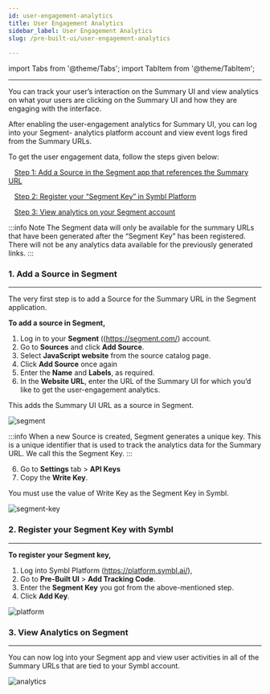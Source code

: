 ```yaml
---
id: user-engagement-analytics
title: User Engagement Analytics
sidebar_label: User Engagement Analytics
slug: /pre-built-ui/user-engagement-analytics
 
---
```

 
import Tabs from '@theme/Tabs';
import TabItem from '@theme/TabItem';

---
You can track your user’s interaction on the Summary UI and view analytics on what your users are clicking on the Summary UI and how they are engaging with the interface. 

After enabling the user-engagement analytics for Summary UI, you can log into your Segment- analytics platform account and view event logs fired from the Summary URLs.

To get the user engagement data, follow the steps given below: 

&nbsp;&nbsp;  [Step 1: Add a Source in the Segment app that references the Summary URL](#1-add-a-source-in-segment)<br/>

&nbsp;&nbsp;  [Step 2: Register your “Segment Key” in Symbl Platform](#2-register-your-segment-key-with-symbl)<br/>

&nbsp;&nbsp; [Step 3: View analytics on your Segment account](#3-view-analytics-on-segment)

:::info Note 
The Segment data will only be available for the summary URLs that have been generated after the “Segment Key” has been registered. There will not be any analytics data available for the previously generated links.
:::

### 1. Add a Source in Segment
---

The very first step is to add a Source for the Summary URL in the Segment application.  

**To add a source in Segment,**  
1. Log in to your **Segment** ((https://segment.com/) account. 
2. Go to **Sources** and click **Add Source**. 
3. Select **JavaScript website** from the source catalog page.  
4. Click **Add Source** once again 
5. Enter the **Name** and **Labels**, as required. 
5. In the **Website URL**, enter the URL of the Summary UI for which you’d like to get the user-engagement analytics. 

This adds the Summary UI URL as a source in Segment. 

![segment](/img/source-set-up.png)

:::info
When a new Source is created, Segment generates a unique key. This is a unique identifier that is used to track the analytics data for the Summary URL. We call this the Segment Key.
:::


6. Go to **Settings** tab > **API Keys**
7. Copy the **Write Key**. 

You must use the value of Write Key as the Segment Key in Symbl.

![segment-key](/img/segment-key.png)

### 2. Register your Segment Key with Symbl
---
**To register your Segment key,**
1. Log into Symbl Platform (https://platform.symbl.ai/), 
2. Go to **Pre-Built UI** > **Add Tracking Code**. 
3. Enter the **Segment Key** you got from the above-mentioned step. 
4. Click **Add Key**. 

![platform](/img/pre-built-ui-segment.png)

### 3. View Analytics on Segment
---
You can now log into your Segment app and view user activities in all of the Summary URLs that are tied to your Symbl account.

![analytics](/img/segment-analytics.png)

